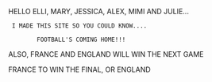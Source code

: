 HELLO ELLI, MARY, JESSICA, ALEX, MIMI AND JULIE...

     I MADE THIS SITE SO YOU COULD KNOW....
     
            FOOTBALL'S COMING HOME!!!

ALSO, FRANCE AND ENGLAND WILL WIN THE NEXT GAME

FRANCE TO WIN THE FINAL, OR ENGLAND
